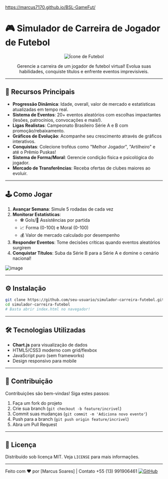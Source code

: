 https://marcus7170.github.io/BSL-GameFut/
# 🎮 Simulador de Carreira de Jogador de Futebol

<div align="center">
  <img src="https://img.icons8.com/color/96/000000/football.png" alt="Ícone de Futebol"/>
  <p>Gerencie a carreira de um jogador de futebol virtual! Evolua suas habilidades, conquiste títulos e enfrente eventos imprevisíveis.</p>
</div>

---

## 🚀 Recursos Principais
- **Progressão Dinâmica**: Idade, overall, valor de mercado e estatísticas atualizadas em tempo real.
- **Sistema de Eventos**: 20+ eventos aleatórios com escolhas impactantes (lesões, patrocínios, convocações e mais!).
- **Ligas Realistas**: Campeonato Brasileiro Série A e B com promoção/rebaixamento.
- **Gráficos de Evolução**: Acompanhe seu crescimento através de gráficos interativos.
- **Conquistas**: Colecione troféus como "Melhor Jogador", "Artilheiro" e até o Prêmio Puskas!
- **Sistema de Forma/Moral**: Gerencie condição física e psicológica do jogador.
- **Mercado de Transferências**: Receba ofertas de clubes maiores ao evoluir.

---

## 🕹️ Como Jogar
1. **Avançar Semana**: Simule 5 rodadas de cada vez
2. **Monitorar Estatísticas**:
   - ⚽ Gols/🎯 Assistências por partida
   - 📈 Forma (0-100) e Moral (0-100)
   - 💰 Valor de mercado calculado por desempenho
3. **Responder Eventos**: Tome decisões críticas quando eventos aleatórios surgirem
4. **Conquistar Títulos**: Suba da Série B para a Série A e domine o cenário nacional!

![image](https://github.com/user-attachments/assets/9b319657-6f37-4066-ad79-998b13e7d90f)


---

## ⚙️ Instalação
```bash
git clone https://github.com/seu-usuario/simulador-carreira-futebol.git
cd simulador-carreira-futebol
# Basta abrir index.html no navegador!
```

---

## 🛠 Tecnologias Utilizadas
- **Chart.js** para visualização de dados
- HTML5/CSS3 moderno com grid/flexbox
- JavaScript puro (sem frameworks)
- Design responsivo para mobile

---

## 🤝 Contribuição
Contribuições são bem-vindas! Siga estes passos:
1. Faça um fork do projeto
2. Crie sua branch (`git checkout -b feature/incrivel`)
3. Commit suas mudanças (`git commit -m 'Adiciona novo evento'`)
4. Push para a branch (`git push origin feature/incrivel`)
5. Abra um Pull Request

---

## 📄 Licença
Distribuído sob licença MIT. Veja `LICENSE` para mais informações.

---

Feito com ❤️ por [Marcus Soares] | Contato +55 (13) 991906461
[![GitHub](https://img.shields.io/badge/GitHub-100000?style=flat&logo=github&logoColor=white)](https://github.com/marcus7170)
